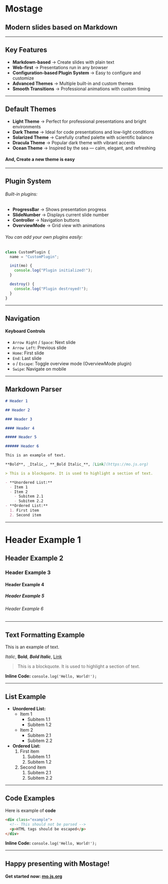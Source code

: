 # Mostage

## Modern slides based on Markdown

---

## Key Features

- **Markdown-based** → Create slides with plain text
- **Web-first** → Presentations run in any browser
- **Configuration-based Plugin System** → Easy to configure and customize
- **Advanced Themes** → Multiple built-in and custom themes
- **Smooth Transitions** → Professional animations with custom timing

---

## Default Themes

- **Light Theme** → Perfect for professional presentations and bright environments
- **Dark Theme** → Ideal for code presentations and low-light conditions
- **Solarized Theme** → Carefully crafted palette with scientific balance
- **Dracula Theme** → Popular dark theme with vibrant accents
- **Ocean Theme** → Inspired by the sea — calm, elegant, and refreshing

#### And, Create a new theme is easy

---

## Plugin System

###### Built-in plugins:

- **ProgressBar** → Shows presentation progress
- **SlideNumber** → Displays current slide number
- **Controller** → Navigation buttons
- **OverviewMode** → Grid view with animations

###### You can add your own plugins easily:

```ts
class CustomPlugin {
  name = "CustomPlugin";

  init(mo) {
    console.log("Plugin initialized!");
  }

  destroy() {
    console.log("Plugin destroyed!");
  }
}
```

---

## Navigation

#### Keyboard Controls

- `Arrow Right` / `Space`: Next slide
- `Arrow Left`: Previous slide
- `Home`: First slide
- `End`: Last slide
- `o` / `Escape`: Toggle overview mode (OverviewMode plugin)
- `Swipe`: Navigate on mobile

---

## Markdown Parser

```markdown
# Header 1

## Header 2

### Header 3

#### Header 4

##### Header 5

###### Header 6

This is an example of text.

**Bold**, _Italic_, **_Bold Italic_**, [Link](https://mo.js.org)

> This is a blockquote. It is used to highlight a section of text.

- **Unordered List:**
  - Item 1
  - Item 2
    - Subitem 2.1
    - Subitem 2.2
- **Ordered List:**
  1. First item
  2. Second item
```

---

# Header Example 1

## Header Example 2

### Header Example 3

#### Header Example 4

##### Header Example 5

###### Header Example 6

---

## Text Formatting Example

This is an example of text.

_Italic_, **Bold**, **_Bold Italic_**, [Link](https://mo.js.org)

> This is a blockquote. It is used to highlight a section of text.

**Inline Code:** `console.log('Hello, World!');`

---

## List Example

- **Unordered List:**
  - Item 1
    - Subitem 1.1
    - Subitem 1.2
  - Item 2
    - Subitem 2.1
    - Subitem 2.2
- **Ordered List:**
  1. First item
     1. Subitem 1.1
     2. Subitem 1.2
  2. Second item
     1. Subitem 2.1
     2. Subitem 2.2

---

## Code Examples

Here is example of **code**

```html
<div class="example">
  <!-- This should not be parsed -->
  <p>HTML tags should be escaped</p>
</div>
```

**Inline Code:** `console.log('Hello, World!');`

---

## Happy presenting with Mostage!

#### **Get started now:** [mo.js.org](https://mo.js.org)
